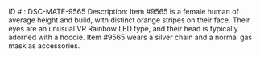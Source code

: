 ID # : DSC-MATE-9565
Description: Item #9565 is a female human of average height and build, with distinct orange stripes on their face. Their eyes are an unusual VR Rainbow LED type, and their head is typically adorned with a hoodie. Item #9565 wears a silver chain and a normal gas mask as accessories.